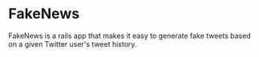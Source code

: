 # FakeNews

FakeNews is a rails app that makes it easy to generate fake tweets based on a
given Twitter user's tweet history.
